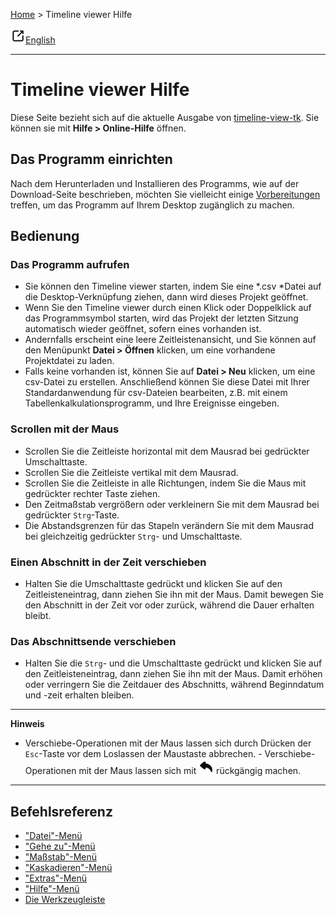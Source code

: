 [Home](..) > Timeline viewer Hilfe

![external-link](images/external-link.png)[English](https://peter88213.github.io/timeline-view-tk/help/)

---

# Timeline viewer Hilfe

Diese Seite bezieht sich auf die aktuelle Ausgabe von 
[timeline-view-tk](https://github.com/peter88213/timeline-view-tk/). 
Sie können sie mit **Hilfe > Online-Hilfe** öffnen.


## Das Programm einrichten 

Nach dem Herunterladen und Installieren des Programms, wie auf der Download-Seite 
beschrieben, möchten Sie vielleicht einige [Vorbereitungen](preparations.md) treffen, 
um das Programm auf Ihrem Desktop zugänglich zu machen. 
 

## Bedienung

### Das Programm aufrufen

- Sie können den Timeline viewer starten, indem Sie eine *.csv *Datei 
  auf die Desktop-Verknüpfung ziehen, dann wird dieses Projekt geöffnet. 
- Wenn Sie den Timeline viewer durch einen Klick oder Doppelklick auf das
  Programmsymbol starten, wird das Projekt der letzten Sitzung automatisch wieder geöffnet, 
  sofern eines vorhanden ist.
- Andernfalls erscheint eine leere Zeitleistenansicht, und Sie können auf den Menüpunkt 
  **Datei > Öffnen** klicken, um eine vorhandene Projektdatei zu laden. 
- Falls keine vorhanden ist, können Sie auf **Datei > Neu** klicken, um eine
  csv-Datei zu erstellen. 
  Anschließend können Sie diese Datei mit Ihrer Standardanwendung für csv-Dateien bearbeiten, 
  z.B. mit einem Tabellenkalkulationsprogramm, und Ihre Ereignisse eingeben.  


### Scrollen mit der Maus

-   Scrollen Sie die Zeitleiste horizontal mit dem Mausrad bei
    gedrückter Umschalttaste.
-   Scrollen Sie die Zeitleiste vertikal mit dem Mausrad.
-   Scrollen Sie die Zeitleiste in alle Richtungen, indem Sie die Maus
    mit gedrückter rechter Taste ziehen.
-   Den Zeitmaßstab vergrößern oder verkleinern Sie mit dem Mausrad bei
    gedrückter `Strg`-Taste.
-   Die Abstandsgrenzen für das Stapeln verändern Sie mit dem Mausrad
    bei gleichzeitig gedrückter `Strg`- und Umschalttaste.


### Einen Abschnitt in der Zeit verschieben

-   Halten Sie die Umschalttaste gedrückt und klicken Sie auf den
    Zeitleisteneintrag, dann ziehen Sie ihn mit der Maus. Damit bewegen
    Sie den Abschnitt in der Zeit vor oder zurück, während die Dauer
    erhalten bleibt.

### Das Abschnittsende verschieben

-   Halten Sie die `Strg`- und die Umschalttaste gedrückt und klicken
    Sie auf den Zeitleisteneintrag, dann ziehen Sie ihn mit der Maus.
    Damit erhöhen oder verringern Sie die Zeitdauer des Abschnitts,
    während Beginndatum und -zeit erhalten bleiben.

---

**Hinweis** 

- Verschiebe-Operationen mit der Maus lassen sich durch Drücken der
`Esc`-Taste vor dem Loslassen der Maustaste abbrechen. -
Verschiebe-Operationen mit der Maus lassen sich mit
![undo](images/undo.png) rückgängig machen.

---

## Befehlsreferenz

- ["Datei"-Menü](file_menu.md)
- ["Gehe zu"-Menü](go_to_menu.md)
- ["Maßstab"-Menü](scale_menu.md)
- ["Kaskadieren"-Menü](cascading.md)
- ["Extras"-Menü](tools_menu.md)
- ["Hilfe"-Menü](help_menu.md)
- [Die Werkzeugleiste](toolbar.md) 



